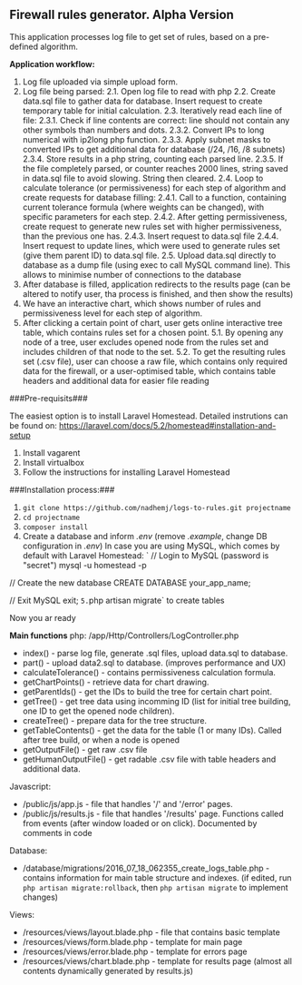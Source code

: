 ## Firewall rules generator. Alpha Version ##
This application processes log file to get set of rules, based on a pre-defined algorithm.

**Application workflow:**


1. Log file uploaded via simple upload form.
2. Log file being parsed:
	2.1. Open log file to read with php
	2.2. Create data.sql file to gather data for database. Insert request to create temporary table for initial calculation.
	2.3. Iteratively read each line of file:
		2.3.1. Check if line contents are correct: line should not contain any other symbols than numbers and dots.
		2.3.2. Convert IPs to long numerical with ip2long php function.
		2.3.3. Apply subnet masks to converted IPs to get additional data for database (/24, /16, /8 subnets)
		2.3.4. Store results in a php string, counting each parsed line.
		2.3.5. If the file completely parsed, or counter reaches 2000 lines, string saved in data.sql file to avoid slowing. String then cleared.
	2.4. Loop to calculate tolerance (or permissiveness) for each step of algorithm and create requests for database filling:
		2.4.1. Call to a function, containing current tolerance formula (where weights can be changed), with specific parameters for each step.
		2.4.2. After getting permissiveness, create request to generate new rules set with higher permissiveness, than the previous one has.
		2.4.3. Insert request to data.sql file
		2.4.4. Insert request to update lines, which were used to generate rules set (give them parent ID) to data.sql file.
	2.5. Upload data.sql directly to database as a dump file (using exec to call MySQL command line). This allows to minimise number of connections to the database
3. After database is filled, application redirects to the results page (can be altered to notify user, tha process is finished, and then show the results)
4. We have an interactive chart, which shows number of rules and permissiveness level for each step of algorithm.
5. After clicking a certain point of chart, user gets online interactive tree table, which contains rules set for a chosen point.
5.1. By opening any node of a tree, user excludes opened node from the rules set and includes children of that node to the set.
5.2. To get the resulting rules set (.csv file), user can choose a raw file, which contains only required data for the firewall, or a user-optimised table, which contains table headers and additional data for easier file reading

###Pre-requisits###

The easiest option is to install Laravel Homestead. Detailed instrutions can be found on:
https://laravel.com/docs/5.2/homestead#installation-and-setup

1. Install vagarent
2. Install virtualbox
3. Follow the instructions for installing Laravel Homestead



###Installation process:###

1. `git clone https://github.com/nadhemj/logs-to-rules.git projectname`
2. `cd projectname`
3. `composer install`
4. Create a database and inform *.env* (remove *.example*, change DB configuration in *.env*)
In case you are using MySQL, which comes by default with Laravel Homestead:
`
// Login to MySQL (password is "secret")
mysql -u homestead -p

// Create the new database
CREATE DATABASE your_app_name;

// Exit MySQL
exit;
`
5. `php artisan migrate` to create tables

Now you ar ready 

**Main functions**
php:
/app/Http/Controllers/LogController.php
* index() - parse log file, generate .sql files, upload data.sql to database.
* part() - upload data2.sql to database. (improves performance and UX)
* calculateTolerance() - contains permissiveness calculation formula.
* getChartPoints() - retrieve data for chart drawing.
* getParentIds() - get the IDs to build the tree for certain chart point.
* getTree() - get tree data using incomming ID (list for initial tree building, one ID to get the opened node children).
* createTree() - prepare data for the tree structure.
* getTableContents() - get the data for the table (1 or many IDs). Called after tree build, or when a node is opened
* getOutputFile() - get raw .csv file
* getHumanOutputFile() - get radable .csv file with table headers and additional data.

Javascript:
* /public/js/app.js - file that handles '/' and '/error' pages.
* /public/js/results.js - file that handles '/results' page. Functions called from events (after window loaded or on click). Documented by comments in code

Database:
* /database/migrations/2016_07_18_062355_create_logs_table.php - contains information for main table structure and indexes.
(if edited, run `php artisan migrate:rollback`, then `php artisan migrate` to implement changes)

Views:
* /resources/views/layout.blade.php - file that contains basic template
* /resources/views/form.blade.php - template for main page 
* /resources/views/error.blade.php - template for errors page 
* /resources/views/chart.blade.php - template for results page (almost all contents dynamically generated by results.js)
